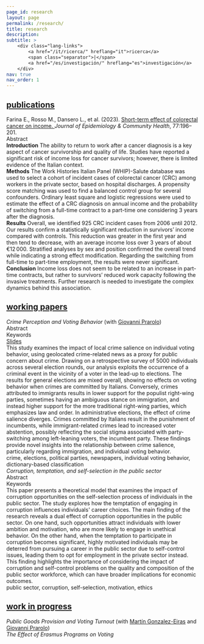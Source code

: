 ```yaml
---
page_id: research
layout: page
permalink: /research/
title: research
description:
subtitle: >
    <div class="lang-links">
        <a href="/it/ricerca/" hreflang="it">ricerca</a>
        <span class="separator">|</span>
        <a href="/es/investigación/" hreflang="es">investigación</a>
    </div>
nav: true
nav_order: 1
---
```


<!-- Publications Section -->
<div class="projects">
  <a href="javascript:void(0);" onclick="toggleVisibility('content-1')">
    <h2 class="category">
      <i class="fa-solid fa-chevron-right fa-2xs rotated" id="chevron-content-1"></i>
      <span>publications</span>
    </h2>
  </a>
</div>

<div id="content-1" class="toggle-section expanded">

  <div class="entry-block">
    <div class="icon-entry indented">
      <i class="fa-solid fa-newspaper fa-fw"></i>
      <span>
        Farina E., Rosso M., Dansero L., et al. (2023). 
        <a href="https://doi.org/10.1136/jech-2022-220088" target="_blank" rel="noopener noreferrer">
          Short-term effect of colorectal cancer on income.
        </a> 
        <i>Journal of Epidemiology & Community Health</i>, 77:196–201.
      </span>
    </div>
    <div class="pill-container">
      <div class="pill-button toggle-pill" data-target="abstract-crc">
        <i class="fa-solid fa-chevron-right fa-2xs"></i>
        <span class="toggle-label">Abstract</span>
      </div>
    </div>
    <div id="abstract-crc" class="toggle-box">
      <b>Introduction</b> The ability to return to work after a cancer diagnosis is a key aspect of cancer survivorship and quality of life. Studies have reported a significant risk of income loss for cancer survivors; however, there is limited evidence of the Italian context. <br> <b>Methods</b> The Work Histories Italian Panel (WHIP)-Salute database was used to select a cohort of incident cases of colorectal cancer (CRC) among workers in the private sector, based on hospital discharges. A propensity score matching was used to find a balanced control group for several confounders. Ordinary least square and logistic regressions were used to estimate the effect of a CRC diagnosis on annual income and the probability of switching from a full-time contract to a part-time one considering 3 years after the diagnosis. <br> <b>Results</b> Overall, we identified 925 CRC incident cases from 2006 until 2012. Our results confirm a statistically significant reduction in survivors’ income compared with controls. This reduction was greater in the first year and then tend to decrease, with an average income loss over 3 years of about €12 000. Stratified analyses by sex and position confirmed the overall trend while indicating a strong effect modification. Regarding the switching from full-time to part-time employment, the results were never significant. <br> <b>Conclusion</b> Income loss does not seem to be related to an increase in part-time contracts, but rather to survivors’ reduced work capacity following the invasive treatments. Further research is needed to investigate the complex dynamics behind this association.
    </div>
  </div>

</div>

<!-- Working Papers Section -->
<div class="projects">
  <a href="javascript:void(0);" onclick="toggleVisibility('content-2')">
    <h2 class="category">
      <i class="fa-solid fa-chevron-right fa-2xs rotated" id="chevron-content-2"></i>
      <span>working papers</span>
    </h2>
  </a>
</div>

<div id="content-2" class="toggle-section expanded">

  <!-- Paper 1 -->
  <div class="entry-block">
    <div class="icon-entry indented">
      <i class="fa-solid fa-book-open fa-fw"></i>
      <span>
        <em>Crime Perception and Voting Behavior</em> (with 
        <a href="https://sites.google.com/site/giovanniprarolo/" target="_blank" rel="noopener noreferrer">
          Giovanni Prarolo</a>)
      </span>
    </div>
    <div class="pill-container">
      <div class="pill-button toggle-pill" data-target="abstract-crime">
        <i class="fa-solid fa-chevron-right fa-2xs"></i>
        <span class="toggle-label">Abstract</span>
      </div>
      <div class="pill-button toggle-pill" data-target="keywords-crime">
        <i class="fa-solid fa-chevron-right fa-2xs"></i>
        <span class="toggle-label">Keywords</span>
      </div>
      <a href="/assets/pdf/slides/[Marco Rosso] Crime Perception and Voting Behaviour. Evidence from Individual Data (slides).pdf" class="pill-link">
        <i class="fa-solid fa-download fa-2xs"></i>
        <span class="toggle-label no-external" title="last version: BoMoPaV Economics Meeting 2025">Slides</span>
      </a>
    </div>
    <div id="abstract-crime" class="toggle-box">
     This study examines the impact of local crime salience on individual voting behavior, using geolocated crime-related news as a proxy for public concern about crime. Drawing on a retrospective survey of 5000 individuals across several election rounds, our analysis exploits the occurrence of a criminal event in the vicinity of a voter in the lead-up to elections. The results for general elections are mixed overall, showing no effects on voting behavior when crimes are committed by Italians. Conversely, crimes attributed to immigrants results in lower support for the populist right-wing parties, sometimes having an ambiguous stance on immigration, and instead higher support for the more traditional right-wing parties, which emphasizes law and order. In administrative elections, the effect of crime salience diverges. Crimes committed by Italians result in the punishment of incumbents, while immigrant-related crimes lead to increased voter abstention, possibly reflecting the social stigma associated with party-switching among left-leaning voters, the incumbent party. These findings provide novel insights into the relationship between crime salience, particularly regarding immigration, and individual voting behavior.
    </div>
    <div id="keywords-crime" class="toggle-box">
       crime, elections, political parties, newspapers, individual voting behavior, dictionary-based classification
    </div>
  </div>

  <!-- Paper 2 -->
  <div class="entry-block">
    <div class="icon-entry indented">
      <i class="fa-solid fa-book-open fa-fw" title="Working paper"></i>
      <span>
        <em>Corruption, temptation, and self-selection in the public sector</em>
      </span>
    </div>
    <div class="pill-container">
      <div class="pill-button toggle-pill" data-target="abstract-corruption">
        <i class="fa-solid fa-chevron-right fa-2xs"></i>
        <span class="toggle-label">Abstract</span>
      </div>
      <div class="pill-button toggle-pill" data-target="keywords-corruption">
        <i class="fa-solid fa-chevron-right fa-2xs"></i>
        <span class="toggle-label">Keywords</span>
      </div>
    </div>
    <div id="abstract-corruption" class="toggle-box">
      This paper presents a theoretical model that examines the impact of corruption opportunities on the self-selection process of individuals in the public sector. The study explores how the temptation of engaging in corruption influences individuals' career choices. The main finding of the research reveals a dual effect of corruption opportunities in the public sector. On one hand, such opportunities attract individuals with lower ambition and motivation, who are more likely to engage in unethical behavior. On the other hand, when the temptation to participate in corruption becomes significant, highly motivated individuals may be deterred from pursuing a career in the public sector due to self-control issues, leading them to opt for employment in the private sector instead. This finding highlights the importance of considering the impact of corruption and self-control problems on the quality and composition of the public sector workforce, which can have broader implications for economic outcomes.
    </div>
    <div id="keywords-corruption" class="toggle-box">
      public sector, corruption, self-selection, motivation, ethics
    </div>
  </div>

</div>

<!-- Work in Progress Section -->
<div class="projects">
  <a href="javascript:void(0);" onclick="toggleVisibility('content-3')">
    <h2 class="category">
      <i class="fa-solid fa-chevron-right fa-2xs rotated" id="chevron-content-3"></i>
      <span>work in progress</span>
    </h2>
  </a>
</div>

<div id="content-3" class="toggle-section expanded">

  <!-- Paper 1 -->
  <div class="entry-block">
    <div class="icon-entry indented">
      <i class="fa-solid fa-bookmark fa-fw"></i>
      <span>
        <em>Public Goods Provision and Voting Turnout</em> (with 
        <a href="https://sites.google.com/view/mgeiras/inicio" target="_blank" rel="noopener noreferrer">Martín Gonzalez-Eiras</a> and 
        <a href="https://sites.google.com/site/giovanniprarolo/" target="_blank" rel="noopener noreferrer">Giovanni Prarolo</a>)
      </span>
    </div>
  </div>

  <!-- Paper 2 -->
  <div class="entry-block">
    <div class="icon-entry indented">
      <i class="fa-solid fa-bookmark fa-fw" title="In progress"></i>
      <span><em>The Effect of Erasmus Programs on Voting</em></span>
    </div>
  </div>

</div>
